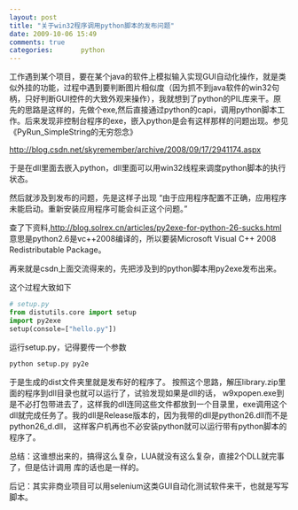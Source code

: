 ```yaml
---
layout: post
title: "关于win32程序调用python脚本的发布问题"
date: 2009-10-06 15:49
comments: true
categories:       python
---
```

工作遇到某个项目，要在某个java的软件上模拟输入实现GUI自动化操作，就是类似外挂的功能，过程中遇到要判断图片相似度（因为抓不到java软件的win32句柄，只好判断GUI控件的大致外观来操作），我就想到了python的PIL库来干。原先的思路是这样的，先做个exe,然后直接通过python的capi，调用python脚本工作。后来发现非控制台程序的exe，嵌入python是会有这样那样的问题出现。参见《PyRun_SimpleString的无穷怨念》

<!-- readmore -->
http://blog.csdn.net/skyremember/archive/2008/09/17/2941174.aspx

于是在dll里面去嵌入python，dll里面可以用win32线程来调度python脚本的执行状态。

然后就涉及到发布的问题，先是这样子出现
“由于应用程序配置不正确，应用程序未能启动。重新安装应用程序可能会纠正这个问题。”

查了下资料,http://blog.solrex.cn/articles/py2exe-for-python-26-sucks.html
意思是python2.6是vc++2008编译的，所以要装Microsoft Visual C++ 2008 Redistributable Package。

再来就是csdn上面交流得来的，先把涉及到的python脚本用py2exe发布出来。

这个过程大致如下
```python
# setup.py
from distutils.core import setup
import py2exe
setup(console=["hello.py"])
```

运行setup.py，记得要传一个参数
```python
python setup.py py2e
```

于是生成的dist文件夹里就是发布好的程序了。
按照这个思路，解压library.zip里面的程序到dll目录也就可以运行了，试验发现如果是dll的话， w9xpopen.exe到是不必打包带进去了，这样我的dll连同这些文件都放到一个目录里，exe调用这个 dll就完成任务了。我的dll是Release版本的，因为我带的dll是python26.dll而不是python26_d.dll， 这样客户机再也不必安装python就可以运行带有python脚本的程序了。     

总结：这谁想出来的，搞得这么复杂，LUA就没有这么复杂，直接2个DLL就完事了，但是估计调用 库的话也是一样的。


后记：其实非商业项目可以用selenium这类GUI自动化测试软件来干，也就是写写脚本。 